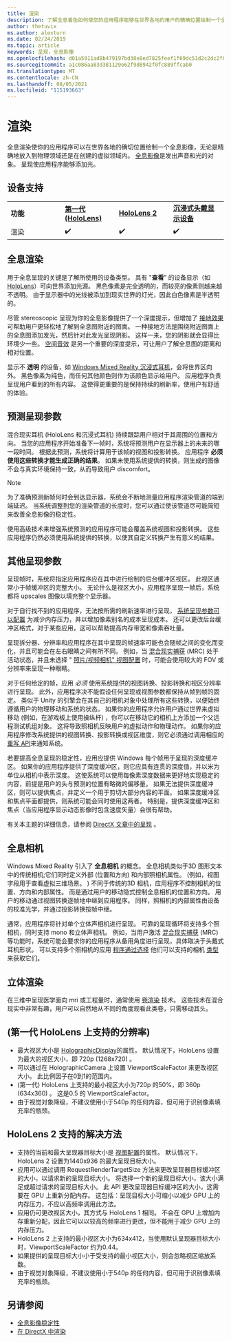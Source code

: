 ```yaml
---
title: 渲染
description: 了解全息着色如何使您的应用程序能够在世界各地的用户的精确位置绘制一个全息影像。
author: thetuvix
ms.author: alexturn
ms.date: 02/24/2019
ms.topic: article
keywords: 呈现，全息影像
ms.openlocfilehash: d01a5911ad8b479197bd38e8ed7825feef1f69dc51d2c2dc2f8e500e93880955
ms.sourcegitcommit: a1c086aa83d381129e62f9d8942f0fc889ffcab0
ms.translationtype: MT
ms.contentlocale: zh-CN
ms.lasthandoff: 08/05/2021
ms.locfileid: "115193663"
---
```

# <a name="rendering"></a>渲染

全息渲染使你的应用程序可以在世界各地的确切位置绘制一个全息影像，无论是精确地放入到物理领域还是在创建的虚拟领域内。 [全息影像](../../discover/hologram.md)是发出声音和光的对象。 呈现使应用程序能够添加光。

## <a name="device-support"></a>设备支持

<table>
    <colgroup>
    <col width="25%" />
    <col width="25%" />
    <col width="25%" />
    <col width="25%" />
    </colgroup>
    <tr>
        <td><strong>功能</strong></td>
        <td><a href="/hololens/hololens1-hardware"><strong>第一代 (HoloLens) </strong></a></td>
        <td><a href="https://docs.microsoft.com/hololens/hololens2-hardware"><strong>HoloLens 2</strong></td>
        <td><a href="../../discover/immersive-headset-hardware-details.md"><strong>沉浸式头戴显示设备</strong></a></td>
    </tr>
     <tr>
        <td>渲染</td>
        <td>✔️</td>
        <td>✔️</td>
        <td>✔️</td>
    </tr>
</table>

## <a name="holographic-rendering"></a>全息渲染

用于全息呈现的关键是了解所使用的设备类型。 具有 "**查看**" 的设备显示（如 [HoloLens](/hololens/hololens1-hardware)）可向世界添加光源。 黑色像素是完全透明的，而较亮的像素则越来越不透明。 由于显示器中的光线被添加到现实世界的灯光，因此白色像素是半透明的。

尽管 stereoscopic 呈现为你的全息影像提供了一个深度提示，但增加了 [接地效果](../../design/interaction-fundamentals.md) 可帮助用户更轻松地了解到全息图附近的图面。 一种接地方法是围绕附近图面上的全息图添加发光，然后针对此发光呈现阴影。 这样一来，您的阴影就会显得比环境少一些。 [空间音效](../../design/spatial-sound.md) 是另一个重要的深度提示，可让用户了解全息图的距离和相对位置。

显示不 **透明** 的设备，如 [Windows Mixed Reality 沉浸式耳机](../../discover/immersive-headset-hardware-details.md)，会将世界区向外。 黑色像素为纯色，而任何其他颜色则作为该颜色显示给用户。 应用程序负责呈现用户看到的所有内容。 这使得更重要的是保持持续的刷新率，使用户有舒适的体验。

## <a name="predicted-rendering-parameters"></a>预测呈现参数

混合现实耳机 (HoloLens 和沉浸式耳机) 持续跟踪用户相对于其周围的位置和方向。 当您的应用程序开始准备下一帧时，系统将预测用户在显示器上的未来的哪一段时间。 根据此预测，系统将计算用于该帧的视图和投影转换。 应用程序 **必须使用这些转换才能生成正确的结果**。 如果未使用系统提供的转换，则生成的图像不会与真实环境保持一致，从而导致用户 discomfort。

> [!NOTE]
> 为了准确预测新帧何时会到达显示器，系统会不断地测量应用程序渲染管道的端到端延迟。 当系统调整到您的渲染管道的长度时，您可以通过使该管道尽可能简短来改善全息影像的稳定性。

使用高级技术来增强系统预测的应用程序可能会覆盖系统视图和投影转换。 这些应用程序仍然必须使用系统提供的转换，以使其自定义转换产生有意义的结果。

## <a name="other-rendering-parameters"></a>其他呈现参数

呈现帧时，系统将指定应用程序应在其中进行绘制的后台缓冲区视区。 此视区通常小于帧缓冲区的完整大小。 无论什么是视区大小，应用程序呈现一帧后，系统都将 upscales 图像以填充整个显示器。

对于自行找不到的应用程序，无法按所需的刷新速率进行呈现， [系统呈现参数可以配置](/uwp/api/Windows.Graphics.Holographic.HolographicViewConfiguration#Windows_Graphics_Holographic_HolographicViewConfiguration) 为减少内存压力，并以增加像素别名的成本呈现成本。 还可以更改后台缓冲区格式，对于某些应用，这可以帮助提高内存带宽和像素吞吐量。

呈现拆分器、分辨率和应用程序在其中呈现的帧速率可能也会随帧之间的变化而变化，并且可能会在左右眼睛之间有所不同。 例如，当 [混合现实捕获](/hololens/holographic-photos-and-videos) (MRC) 处于活动状态，并且未选择 " [照片/视频相机" 视图配置](/uwp/api/Windows.Graphics.Holographic.HolographicViewConfigurationKind#Windows_Graphics_Holographic_HolographicViewConfigurationKind) 时，可能会使用较大的 FOV 或分辨率来呈现一种眼睛。

对于任何给定的帧，应用 *必须* 使用系统提供的视图转换、投影转换和视区分辨率进行呈现。 此外，应用程序决不能假设任何呈现或视图参数都保持从帧到帧的固定。 类似于 Unity 的引擎会在其自己的相机对象中处理所有这些转换，以便始终遵循用户的物理移动和系统的状态。 如果你的应用程序允许用户通过世界来虚拟移动 (例如，在游戏板上使用操纵杆) ，你可以在移动它的相机上方添加一个父远程测试机组对象。 这将导致照相机反映用户的虚拟动作和物理动作。 如果你的应用程序修改系统提供的视图转换、投影转换或视区维度，则它必须通过调用相应的 [重写 API](/uwp/api/Windows.Graphics.Holographic.HolographicCameraPose#Windows_Graphics_Holographic_HolographicCameraPose)来通知系统。

若要提高全息呈现的稳定性，应用应提供 Windows 每个帧用于呈现的深度缓冲区。 如果你的应用程序提供了深度缓冲区，则它应具有连贯的深度值，并以米为单位从相机中表示深度。 这使系统可以使用每像素深度数据来更好地实现稳定的内容，前提是用户的头与预测的位置有略微的偏移量。 如果无法提供深度缓冲区，则可以提供焦点，并定义一个用于剪切大部分内容的平面。 如果深度缓冲区和焦点平面都提供，则系统可能会同时使用这两者。 特别是，提供深度缓冲区和焦点（当应用程序显示动态影像时包含速度矢量）会很有帮助。

有关本主题的详细信息，请参阅 [DirectX 文章中的呈现](../native/rendering-in-directx.md) 。

## <a name="holographic-cameras"></a>全息相机

Windows Mixed Reality 引入了 **全息相机** 的概念。 全息相机类似于3D 图形文本中的传统相机;它们同时定义外部 (位置和方向) 和内部照相机属性。  (例如，视图字段用于查看虚拟三维场景。 ) 不同于传统的3D 相机，应用程序不控制相机的位置、方向和内部属性。 而是通过用户的移动隐式控制全息相机的位置和方向。 用户的移动通过视图转换逐帧地中继到应用程序。 同样，照相机的内部属性由设备的校准光学，并通过投影转换按帧中继。

通常，应用程序将针对单个立体声相机进行呈现。 可靠的呈现循环将支持多个照相机，同时支持 mono 和立体声相机。 例如，当用户激活 [混合现实捕获](/hololens/holographic-photos-and-videos) (MRC) 等功能时，系统可能会要求你的应用程序从备用角度进行呈现，具体取决于头戴式耳机形状。 可以支持多个照相机的应用 [程序通过选择](/uwp/api/Windows.Graphics.Holographic.HolographicViewConfiguration#Windows_Graphics_Holographic_HolographicViewConfiguration) 他们可以支持的相机 [类型](/uwp/api/Windows.Graphics.Holographic.HolographicViewConfigurationKind#Windows_Graphics_Holographic_HolographicViewConfigurationKind) 来获取它们。

## <a name="volume-rendering"></a>立体渲染

在三维中呈现医学面向 mri 或工程量时，通常使用 [卷渲染](volume-rendering.md) 技术。 这些技术在混合现实中非常有趣，用户可以自然地从不同的角度观看此类卷，只需移动其头。

## <a name="supported-resolutions-on-hololens-first-gen"></a> (第一代 HoloLens 上支持的分辨率) 

* 最大视区大小是 [HolographicDisplay](/uwp/api/windows.graphics.holographic.holographicdisplay)的属性。 默认情况下，HoloLens 设置为最大的视区大小，即 720p (1268x720) 。
* 可以通过在 HolographicCamera 上设置 ViewportScaleFactor 来更改视区大小。 此比例因子在0到1的范围内。
*  (第一代) HoloLens 上支持的最小视区大小为720p 的50%，即 360p (634x360) 。 这是0.5 的 ViewportScaleFactor。
* 由于视觉对象降级，不建议使用小于540p 的任何内容，但可用于识别像素填充率的瓶颈。

## <a name="supported-resolutions-on-hololens-2"></a>HoloLens 2 支持的解决方法

* 支持的当前和最大呈现器目标大小是 [视图配置](/uwp/api/Windows.Graphics.Holographic.HolographicViewConfiguration#Windows_Graphics_Holographic_HolographicViewConfiguration)的属性。 默认情况下，HoloLens 2 设置为1440x936 的最大呈现目标大小。
* 应用可以通过调用 RequestRenderTargetSize 方法来更改呈现器目标缓冲区的大小，以请求新的呈现目标大小。 将选择一个新的呈现目标大小，该大小满足或超过请求的呈现目标大小。 此 API 更改呈现器目标缓冲区的大小，这需要在 GPU 上重新分配内存。 这包括：呈现目标大小可缩小以减少 GPU 上的内存压力，不应以高频率调用此方法。
* 应用仍可更改视区大小，其方式与 HoloLens 1 相同。 不会在 GPU 上增加内存重新分配，因此它可以以较高的频率进行更改，但不能用于减少 GPU 上的内存压力。
* HoloLens 2 上支持的最小视区大小为634x412，当使用默认呈现器目标大小时，ViewportScaleFactor 约为0.44。
* 如果提供的呈现目标大小小于受支持的最小视区大小，则会忽略视区缩放系数。
* 由于视觉对象降级，不建议使用小于540p 的任何内容，但可用于识别像素填充率的瓶颈。



## <a name="see-also"></a>另请参阅
* [全息影像稳定性](hologram-stability.md)
* [在 DirectX 中渲染](../native/rendering-in-directx.md)